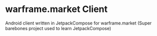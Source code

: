 # warframe.market Client

Android client written in JetpackCompose for warframe.market
(Super barebones project used to learn JetpackCompose)

